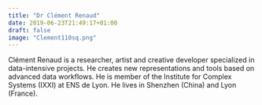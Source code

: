 ```yaml
---
title: "Dr Clément Renaud"
date: 2019-06-23T21:49:17+01:00
draft: false
image: "Clement110sq.png"
---
```

Clément Renaud is a researcher, artist and creative developer specialized in data-intensive projects. He creates new representations and tools based on advanced data workflows. He is member of the Institute for Complex Systems (IXXI) at ENS de Lyon. He lives in Shenzhen (China) and Lyon (France).
<!--more-->
